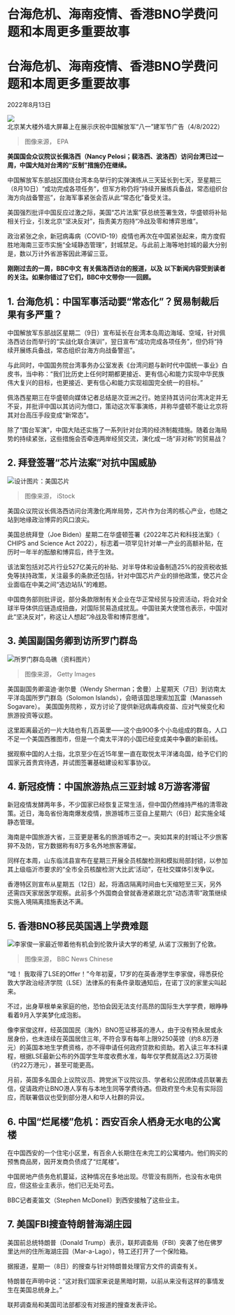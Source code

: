 # 台海危机、海南疫情、香港BNO学费问题和本周更多重要故事


#  台海危机、海南疫情、香港BNO学费问题和本周更多重要故事

2022年8月13日

![北京某大楼外墙大屏幕上在展示庆祝中国解放军“八一”建军节广告（4/8/2022）](_126292804_040541.shutterstock_editorial_reaction_of_us_house_speaker_nan_13065587e.jpg)

> 图像来源，  EPA

**美国国会众议院议长佩洛西（Nancy Pelosi；裴洛西、波洛西）访问台湾已过一周，中国大陆对台湾的“反制”措施仍在继续。**

中国解放军东部战区围绕台湾本岛举行的实弹演练从三天延长到七天，至星期三（8月10日）“成功完成各项任务”，但军方称仍将“持续开展练兵备战，常态组织台海方向战备警巡”，台海军事紧张会否从此“常态化”备受关注。

美国强烈批评中国反应过激之际，美国“芯片法案”获总统签署生效，华盛顿将补贴相关行业，引发北京“坚决反对”，指责美方抱持“冷战及零和博弈思维”。

政治紧张之余，新冠病毒病（COVID-19）疫情也再次在中国紧张起来，南方度假胜地海南三亚市实施“全域静态管理”，封城禁足。与此前上海等地封城的最大分别是，数以万计外省游客因此滞留三亚。

**刚刚过去的一周，BBC中文** **有关佩洛西访台的报道，以及** **以下新闻内容受到读者的关注。如果你错过了它们，BBC中文带你一一回顾。**

##  1\. 台海危机：中国军事活动要“常态化”？贸易制裁后果有多严重？


中国解放军东部战区星期二（9日）宣布延长在台湾本岛周边海域、空域，针对佩洛西访台而举行的“实战化联合演训”，翌日宣布“成功完成各项任务”，但仍将“持续开展练兵备战，常态组织台海方向战备警巡”。

与此同时，中国国务院台湾事务办公室发表《台湾问题与新时代中国统一事业》白皮书，当中称：“我们比历史上任何时期都更接近、更有信心和能力实现中华民族伟大复兴的目标，也更接近、更有信心和能力实现祖国完全统一的目标。”

佩洛西星期三在华盛顿向媒体记者总结是次亚洲之行。她坚持其访问台湾决定并无不妥，并批评中国以其访问为借口，策动这次军事演练，并称华盛顿不能让北京将其对台高压手段变成“新常态”。

除了“围台军演”，中国大陆还实施了一系列针对台湾的经济制裁措施。随着台海局势的持续紧张，这些措施会否牵连两岸经贸交流，演化成一场“非对称”的贸易战？


##  2\. 拜登签署“芯片法案”对抗中国威胁

![设计图片：美国芯片](_126292806_gettyimages-1087439530.jpg)

> 图像来源，  iStock

美国众议院议长佩洛西访问台湾激化两岸局势，芯片作为台湾的核心产业，也随之站到地缘政治博弈的风口浪尖。

美国总统拜登（Joe Biden）星期二在华盛顿签署《2022年芯片和科技法案》（ CHIPS and Science Act 2022），标志着一项罕见针对单一产业的高额补贴，在历时一年半的酝酿和博弈后，终于生效。

该法案包括对芯片行业527亿美元的补贴、对半导体和设备制造25%的投资税收抵免等扶持政策，关注最多的条款还包括，针对中国芯片产业的排他政策，使芯片企业面临在中美之间“选边站队”的难题。

中国商务部则批评说，部分条款限制有关企业在华正常经贸与投资活动，将会对全球半导体供应链造成扭曲，对国际贸易造成扰乱。中国驻美大使馆也表示，中国对此“坚决反对”，称这让人想起“冷战及零和博弈思维”。

##  3\. 美国副国务卿到访所罗门群岛

![所罗门群岛岛礁（资料图片）](_126294667_077088d2-def2-4079-a0a8-19d48df32362.jpg)

> 图像来源，  Getty Images

美国副国务卿温迪·谢尔曼（Wendy Sherman；舍曼）上星期天（7日）到访南太平洋岛国所罗门群岛（Solomon Islands），会晤该国总理索加瓦雷（Manasseh Sogavare）。 美国国务院称  ，双方讨论了提供新冠病毒病疫苗、应对气候变化和旅游投资等议题。

这里距离最近的一片大陆也有几百英里——这个由900多个小岛组成的群岛，人口不足一个美国西雅图市，但是一个南太平洋的小国已经变成美中争霸的新前线。

据观察中国的人士指，北京至少在近15年里一直在取悦太平洋诸岛国，给予它们的国家元首贵宾待遇，并试图签署基础建设和军事协议。

##  4\. 新冠疫情：中国旅游热点三亚封城 8万游客滞留


新冠疫情发酵两年多，不少国家已经恢复正常生活，但中国仍然维持严格的清零政策。近日，海岛省份海南爆发疫情，旅游城市三亚自上星期六（6日）起实施全域静态管理。

海南是中国旅游大省，三亚更是著名的旅游城市之一。突如其来的封城让不少旅客猝不及防，官方数据称有8万多名外地旅客滞留。

同样在本周，山东临沭县宣布在星期三开展全员核酸检测和模拟局部封锁，以参加其上级临沂市要求的“全市全员核酸检测‘大比武’活动”，在社交媒体引发争议。

香港特区则宣布从星期五（12日）起，将酒店隔离时间由七天缩短至三天，另外还需四天家居医学观察。此前多个外国商会曾就香港紧跟北京“动态清零”政策继续实施入境隔离措施表达不满。

##  5\. 香港BNO移民英国遇上学费难题

![李家俊一家最近带着他有机会到伦敦升读大学的希望, 从诺丁汉搬到了伦敦。](_126294668_05ab1a1f-a7f7-4e4e-8deb-ec8ee3d5e15a.jpg)

> 图像来源，  BBC News Chinese

“哇！ 我取得了LSE的Offer！”今年初夏，17岁的在英香港学生李家俊，得悉获伦敦大学政治经济学院（LSE）法律系的有条件录取通知后，在诺丁汉的家里尖叫起来。

不过，出身草根单亲家庭的他，恐怕会因无法支付高昂的国际生大学学费，眼睁睁看着9月入学美梦化成泡影。

像李家俊这样，经英国国民（海外）BNO签证移英的港人，由于没有预永居或永居身份，也未连续在英国居住三年, 不符合享有每年上限9250英镑（约8.8万港元）的英国本地生学费资格，亦不得申请任何政府贷款和资助。若入读三年本科课程，根据LSE最新公布的外国学生年度收费水准，每年仅学费就高达2.3万英镑（约22万港元），甚至可能更高。

月前，英国多名国会上议院议员、跨党派下议院议员、学者和公民团体成员联署去信，促请政府让BNO港人享有与本地生同等学费待遇。但政府至今未见有实际回应，而联署倡议也受到部分港人和华人社群的异议。

##  6\. 中国“烂尾楼”危机：西安百余人栖身无水电的公寓楼


在中国西安的一个住宅小区里，有百余人长期住在未完工的公寓楼内。他们购买的预售商品房，因开发商负债成了“烂尾楼”。

中国房地产债务危机蔓延，这种情况在多地出现。尽管没有厕所，也没有水电供应，但这些业主表示，他们已无处可去。

BBC记者麦笛文（Stephen McDonell）到西安接触了这些业主。

##  7\. 美国FBI搜查特朗普海湖庄园

美国前总统特朗普（Donald Trump）表示，联邦调查局（FBI）突袭了他在佛罗里达州的住所海湖庄园（Mar-a-Lago），特工还打开了一个保险箱。

据报道，星期一（8日）的搜查与针对特朗普处理官方文件的调查有关。

特朗普在声明中说：“这对我们国家来说是黑暗时期，以前从来没有这样的事情发生在美国总统身上。”

联邦调查局和美国司法部都没有对报道的搜查发表评论。



